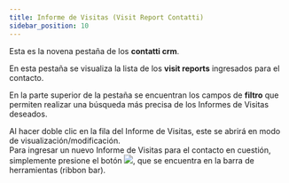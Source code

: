 ```yaml
---
title: Informe de Visitas (Visit Report Contatti)
sidebar_position: 10
---
```


Esta es la novena pestaña de los **contatti crm**.

En esta pestaña se visualiza la lista de los **visit reports** ingresados para el contacto.

En la parte superior de la pestaña se encuentran los campos de **filtro** que permiten realizar una búsqueda más precisa de los Informes de Visitas deseados.

Al hacer doble clic en la fila del Informe de Visitas, este se abrirá en modo de visualización/modificación.  
Para ingresar un nuevo Informe de Visitas para el contacto en cuestión, simplemente presione el botón ![](/img/neutral/common/new-visit-report.png), que se encuentra en la barra de herramientas (ribbon bar).